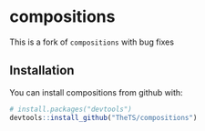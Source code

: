 
<!-- README.md is generated from README.Rmd. Please edit that file -->
compositions
============

This is a fork of `compositions` with bug fixes

Installation
------------

You can install compositions from github with:

``` r
# install.packages("devtools")
devtools::install_github("TheTS/compositions")
```
